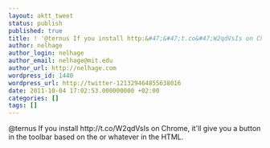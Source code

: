 ```yaml
---
layout: aktt_tweet
status: publish
published: true
title: ! '@ternus If you install http:&#47;&#47;t.co&#47;W2qdVsIs on Chr...'
author: nelhage
author_login: nelhage
author_email: nelhage@mit.edu
author_url: http://nelhage.com
wordpress_id: 1440
wordpress_url: http://twitter-121329464855638016
date: 2011-10-04 17:02:53.000000000 +02:00
categories: []
tags: []
---
```

@ternus If you install http:&#47;&#47;t.co&#47;W2qdVsIs on Chrome, it'll give you a button in the toolbar based on the <link> or whatever in the HTML.
